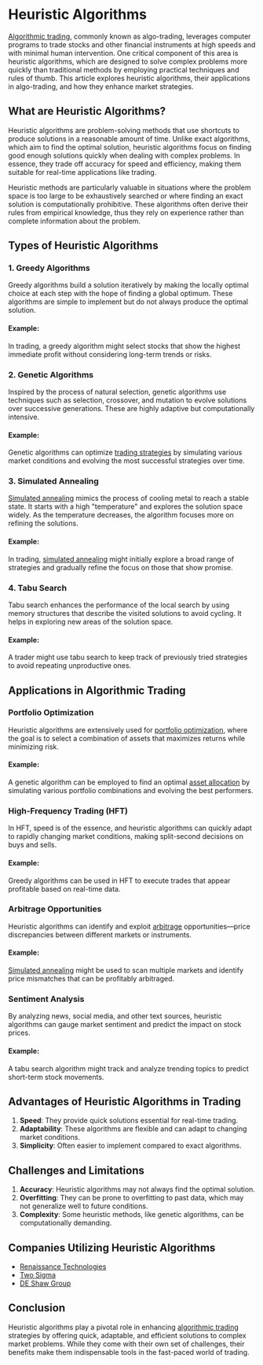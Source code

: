 # Heuristic Algorithms

[Algorithmic trading](../a/algorithmic_trading.md), commonly known as algo-trading, leverages computer programs to trade stocks and other financial instruments at high speeds and with minimal human intervention. One critical component of this area is heuristic algorithms, which are designed to solve complex problems more quickly than traditional methods by employing practical techniques and rules of thumb. This article explores heuristic algorithms, their applications in algo-trading, and how they enhance market strategies.

## What are Heuristic Algorithms?

Heuristic algorithms are problem-solving methods that use shortcuts to produce solutions in a reasonable amount of time. Unlike exact algorithms, which aim to find the optimal solution, heuristic algorithms focus on finding good enough solutions quickly when dealing with complex problems. In essence, they trade off accuracy for speed and efficiency, making them suitable for real-time applications like trading.

Heuristic methods are particularly valuable in situations where the problem space is too large to be exhaustively searched or where finding an exact solution is computationally prohibitive. These algorithms often derive their rules from empirical knowledge, thus they rely on experience rather than complete information about the problem.

## Types of Heuristic Algorithms

### 1. Greedy Algorithms
Greedy algorithms build a solution iteratively by making the locally optimal choice at each step with the hope of finding a global optimum. These algorithms are simple to implement but do not always produce the optimal solution.

#### Example: 
In trading, a greedy algorithm might select stocks that show the highest immediate profit without considering long-term trends or risks.

### 2. Genetic Algorithms
Inspired by the process of natural selection, genetic algorithms use techniques such as selection, crossover, and mutation to evolve solutions over successive generations. These are highly adaptive but computationally intensive.

#### Example: 
Genetic algorithms can optimize [trading strategies](../t/trading_strategies.md) by simulating various market conditions and evolving the most successful strategies over time.

### 3. Simulated Annealing
[Simulated annealing](../s/simulated_annealing.md) mimics the process of cooling metal to reach a stable state. It starts with a high "temperature" and explores the solution space widely. As the temperature decreases, the algorithm focuses more on refining the solutions.

#### Example:
In trading, [simulated annealing](../s/simulated_annealing.md) might initially explore a broad range of strategies and gradually refine the focus on those that show promise.

### 4. Tabu Search
Tabu search enhances the performance of the local search by using memory structures that describe the visited solutions to avoid cycling. It helps in exploring new areas of the solution space.

#### Example:
A trader might use tabu search to keep track of previously tried strategies to avoid repeating unproductive ones.

## Applications in Algorithmic Trading

### Portfolio Optimization
Heuristic algorithms are extensively used for [portfolio optimization](../p/portfolio_optimization.md), where the goal is to select a combination of assets that maximizes returns while minimizing risk.

#### Example:
A genetic algorithm can be employed to find an optimal [asset allocation](../a/asset_allocation.md) by simulating various portfolio combinations and evolving the best performers.

### High-Frequency Trading (HFT)
In HFT, speed is of the essence, and heuristic algorithms can quickly adapt to rapidly changing market conditions, making split-second decisions on buys and sells.

#### Example:
Greedy algorithms can be used in HFT to execute trades that appear profitable based on real-time data.

### Arbitrage Opportunities
Heuristic algorithms can identify and exploit [arbitrage](../a/arbitrage.md) opportunities—price discrepancies between different markets or instruments.

#### Example:
[Simulated annealing](../s/simulated_annealing.md) might be used to scan multiple markets and identify price mismatches that can be profitably arbitraged.

### Sentiment Analysis
By analyzing news, social media, and other text sources, heuristic algorithms can gauge market sentiment and predict the impact on stock prices.

#### Example:
A tabu search algorithm might track and analyze trending topics to predict short-term stock movements.

## Advantages of Heuristic Algorithms in Trading

1. **Speed**: They provide quick solutions essential for real-time trading.
2. **Adaptability**: These algorithms are flexible and can adapt to changing market conditions.
3. **Simplicity**: Often easier to implement compared to exact algorithms.

## Challenges and Limitations

1. **Accuracy**: Heuristic algorithms may not always find the optimal solution.
2. **Overfitting**: They can be prone to overfitting to past data, which may not generalize well to future conditions.
3. **Complexity**: Some heuristic methods, like genetic algorithms, can be computationally demanding.

## Companies Utilizing Heuristic Algorithms

- [Renaissance Technologies](https://www.rentec.com/)
- [Two Sigma](https://www.twosigma.com/)
- [DE Shaw Group](https://www.deshaw.com/)

## Conclusion

Heuristic algorithms play a pivotal role in enhancing [algorithmic trading](../a/algorithmic_trading.md) strategies by offering quick, adaptable, and efficient solutions to complex market problems. While they come with their own set of challenges, their benefits make them indispensable tools in the fast-paced world of trading.

